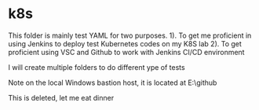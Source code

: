 # k8s
This folder is mainly test YAML for two purposes.
1). To get me proficient in using Jenkins to deploy test Kubernetes codes on my K8S lab
2). To get proficient using VSC and Github to work with Jenkins CI/CD environment


I will create multiple folders to do different ype of tests


Note on the local Windows bastion host, it is located at E:\github

This is deleted, let me eat dinner